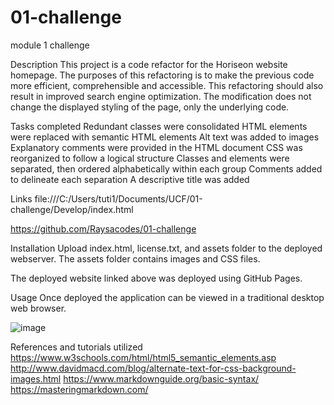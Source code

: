 # 01-challenge
module 1 challenge 

Description
This project is a code refactor for the Horiseon website homepage. The purposes of this refactoring is to make the previous code more efficient, comprehensible and accessible. This refactoring should also result in improved search engine optimization. The modification does not change the displayed styling of the page, only the underlying code.

Tasks completed
Redundant classes were consolidated
HTML elements were replaced with semantic HTML elements
Alt text was added to images
Explanatory comments were provided in the HTML document
CSS was reorganized to follow a logical structure
Classes and elements were separated, then ordered alphabetically within each group
Comments added to delineate each separation
A descriptive title was added

Links
file:///C:/Users/tuti1/Documents/UCF/01-challenge/Develop/index.html

https://github.com/Raysacodes/01-challenge

Installation
Upload index.html, license.txt, and assets folder to the deployed webserver. The assets folder contains images and CSS files.

The deployed website linked above was deployed using GitHub Pages.

Usage
Once deployed the application can be viewed in a traditional desktop web browser. 

![image](https://user-images.githubusercontent.com/109702008/191520387-f8cdcecd-ad87-4b74-a8b1-525f73d8ac05.png)


References and tutorials utilized
https://www.w3schools.com/html/html5_semantic_elements.asp
http://www.davidmacd.com/blog/alternate-text-for-css-background-images.html
https://www.markdownguide.org/basic-syntax/
https://masteringmarkdown.com/
